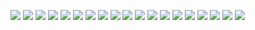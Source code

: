 ![](投影片1.png)
![](投影片2.png)
![](投影片3.png)
![](投影片4.png)
![](投影片5.png)
![](投影片6.png)
![](投影片7.png)
![](投影片8.png)
![](投影片9.png)
![](投影片10.png)
![](投影片11.png)
![](投影片12.png)
![](投影片13.png)
![](投影片14.png)
![](投影片15.png)
![](投影片16.png)
![](投影片17.png)
![](投影片18.png)
![](投影片19.png)